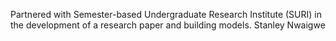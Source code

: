 Partnered with Semester-based Undergraduate Research Institute (SURI) in the development of a research paper and building models.
Stanley Nwaigwe
